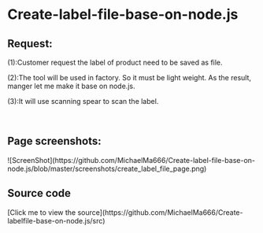 # Create-label-file-base-on-node.js
<h2>Request:</h2>
<p>(1):Customer request the label of product need to be saved as file.</p>
<p>(2):The tool will be used in factory. So it must be light weight. As the result, manger let me make it base on node.js.</p>
<p>(3):It will use scanning spear to scan the label. </p>
<BR>
<h2>Page screenshots:</h2>
![ScreenShot](https://github.com/MichaelMa666/Create-label-file-base-on-node.js/blob/master/screenshots/create_label_file_page.png)
<h2>Source code</h2>
[Click me to view the source](https://github.com/MichaelMa666/Create-labelfile-base-on-node.js/src)
